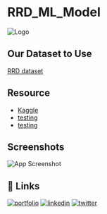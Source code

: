 # RRD_ML_Model
![Logo](https://dev-to-uploads.s3.amazonaws.com/uploads/articles/th5xamgrr6se0x5ro4g6.png)

## Our Dataset to Use

[RRD dataset](https://drive.google.com/drive/u/0/folders/1uaslNJj9-FcRQ2eu2Qda8qdFRi1_flb0)

## Resource

 - [Kaggle](https://www.kaggle.com/datasets/cakrulgaming/indonesia-traffic-sign)
 - [testing](https://github.com/matiassingers/awesome-readme)
 - [testing](https://bulldogjob.com/news/449-how-to-write-a-good-readme-for-your-github-project)


## Screenshots

![App Screenshot](https://via.placeholder.com/468x300?text=App+Screenshot+Here)


## 🔗 Links
[![portfolio](https://img.shields.io/badge/my_portfolio-000?style=for-the-badge&logo=ko-fi&logoColor=white)](https://katherineoelsner.com/)
[![linkedin](https://img.shields.io/badge/linkedin-0A66C2?style=for-the-badge&logo=linkedin&logoColor=white)](https://www.linkedin.com/)
[![twitter](https://img.shields.io/badge/twitter-1DA1F2?style=for-the-badge&logo=twitter&logoColor=white)](https://twitter.com/)








